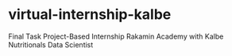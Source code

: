 # virtual-internship-kalbe

Final Task Project-Based Internship Rakamin Academy with Kalbe Nutritionals Data Scientist
